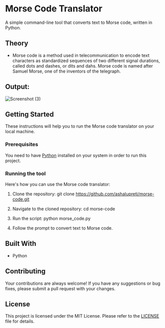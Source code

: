 # Morse Code Translator

A simple command-line tool that converts text to Morse code, written in Python.

## Theory

- Morse code is a method used in telecommunication to encode text characters as standardized sequences of two different signal durations, called dots and dashes, or dits and dahs. Morse code is named after Samuel Morse, one of the inventors of the telegraph.

## Output:

![Screenshot (3)](https://user-images.githubusercontent.com/90265701/196474525-38a4ee47-2b09-4160-8784-ebb7e4c56a30.png)

## Getting Started

These instructions will help you to run the Morse code translator on your local machine.

### Prerequisites

You need to have [Python](https://www.python.org/downloads/) installed on your system in order to run this project.

### Running the tool

Here's how you can use the Morse code translator:

1. Clone the repository:
git clone https://github.com/ashalupreti/morse-code.git

2. Navigate to the cloned repository:
cd morse-code

3. Run the script:
python morse_code.py

4. Follow the prompt to convert text to Morse code.

## Built With

- Python

## Contributing

Your contributions are always welcome! If you have any suggestions or bug fixes, please submit a pull request with your changes.

## License

This project is licensed under the MIT License. Please refer to the [LICENSE](LICENSE) file for details.

